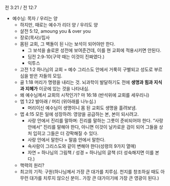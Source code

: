 전 3:21 / 전 12:7
- 예수님: 목자 / 우리는 양
	- 하지만, 때로는 예수가 리더 양 / 우리도 양
	- 살전 5:12, amoung you & over you
	- 장로(목사)/집사
	- 몸된 교회, 그 벽돌이 된 나는 보석이 되어야만 한다.
		- 그 보석을 솔로몬 성전에 보여준건데, 이를 현 교회에 적용시키면 안된다.
		- 딤전 2:9-10(구약 때는 이것이 진짜였다.)
		- 익투스
	- 고전 1:2 하나님의 교회 = 예수 그리스도 안에서 거룩히 구별되고 성도로 부르심을 받은 자들의 모임.
	- 골 1:18 머리가 명령을 내리는 것. 뇌과학이 발달하기도 전에 **생명과 힘과 지식과 지혜가** 이곳에 있는 것을 나타내심.
	- 왜 예수님께서 교회의 시작인가? 마 16:18 (반석위에 교회를 세우리니)
	- 엡 1:22 발아래 / 머리 (위아래를 나누심.)
		- 머리이신 예수님이 생명이니 몸 된 교회도 생명을 흘려보냄.
	- 앱 4:15 모든 일에 성장하려: 영양을 공급하는 본, 본이 되시려고.
		- 사랑 안에서 진리를 말하며: 진리를 말하는 그릇이 준비되어야 한다. “사랑 안에서” 진리를 말해야 한다, 아니면 이것이 날카로운 검이 되어 그들을 상처 입히고 그들은 더 걍팍해질 수 있다. 
		- 사랑 안에서 말한다 = 말씀 안에서 말한다. 
		- 속사람이 그리스도와 같이 변해야 한다(성령의 9가지 열매)
		- 자연 = 하나님의 그림책 / 성경 = 하나님의 글책 (더 성숙해지면 이를 본다.)
	- 핵력의 원리?
	- 최고의 기적: 구원(하나님께서 가장 큰 대가를 치루심. 천지를 창조하실 때도 아무런 대가를 치루지 않으신 분이.. 가장 큰 대가이기에 가장 큰 영광이 된다.)